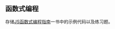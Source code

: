 ## 函数式编程

存储[JS函数式编程指南](https://www.gitbook.com/book/llh911001/mostly-adequate-guide-chinese/details)一书中的示例代码以及练习题。

